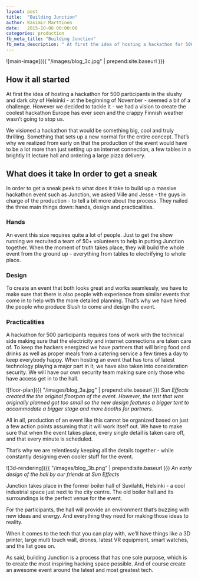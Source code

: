 ```yaml
---
layout: post
title:  "Building Junction"
author: Kasimir Marttinen
date:   2015-10-06 00:00:00
categories: production
fb_meta_title: "Building Junction"
fb_meta_description: " At first the idea of hosting a hackathon for 500 participants in the slushy and dark city of Helsinki - at the beginning of November - seemed a bit of a challenge. However we decided to tackle it - we had a vision to create the coolest hackathon Europe has ever seen and the crappy Finnish weather wasn’t going to stop us."
---
```



![main-image]({{ "/images/blog_3c.jpg" | prepend:site.baseurl }})

## How it all started

At first the idea of hosting a hackathon for 500 participants in the slushy and dark city of Helsinki - at the beginning of November - seemed a bit of a challenge. However we decided to tackle it - we had a vision to create the coolest hackathon Europe has ever seen and the crappy Finnish weather wasn’t going to stop us.

We visioned a hackathon that would be something big, cool and truly thrilling. Something that sets up a new normal for the entire concept. That’s why we realized from early on that the production of the event would have to be a lot more than just setting up an internet connection, a few tables in a brightly lit lecture hall and ordering a large pizza delivery.

## What does it take In order to get a sneak

In order to get a sneak peek to what does it take to build up a massive hackathon event such as Junction, we asked Ville and Jesse - the guys in charge of the production - to tell a bit more about the process. They nailed the three main things down: hands, design and practicalities.

### Hands
An event this size requires quite a lot of people. Just to get the show running we recruited a team of 50+ volunteers to help in putting Junction together. When the moment of truth takes place, they will build the whole event from the ground up - everything from tables to electrifying to whole place.

### Design
To create an event that both looks great and works seamlessly, we have to make sure that there is also people with experience from similar events that come in to help with the more detailed planning. That’s why we have hired the people who produce Slush to come and design the event.

### Practicalities
A hackathon for 500 participants requires tons of work with the technical side making sure that the electricity and internet connections are taken care of. To keep the hackers energized we have partners that will bring food and drinks as well as proper meals from a catering service a few times a day to keep everybody happy. When hosting an event that has tons of latest technology playing a major part in it, we have also taken into consideration security. We will have our own security team making sure only those who have access get in to the hall.

![floor-plan]({{ "/images/blog_3a.jpg" | prepend:site.baseurl }})
*Sun Effects created the the original floorpan of the event. However, the tent that was originally planned got too small so the new design features a bigger tent to accommodate a bigger stage and more booths for partners.*

All in all, production of an event like this cannot be organized based on just a few action points assuming that it will work itself out. We have to make sure that when the event takes place, every single detail is taken care off, and that every minute is scheduled.

That’s why we are relentlessly keeping all the details together - while constantly designing even cooler stuff for the event.

![3d-rendering]({{ "/images/blog_3b.png" | prepend:site.baseurl }})
*An early design of the hall by our friends at Sun Effects*

Junction takes place in the former boiler hall of Suvilahti, Helsinki - a cool industrial space just next to the city centre. The old boiler hall and its surroundings is the perfect venue for the event.

For the participants, the hall will provide an environment that’s buzzing with new ideas and energy. And everything they need for making those ideas to reality.

When it comes to the tech that you can play with, we’ll have things like a 3D printer, large multi touch wall, drones, latest VR equipment, smart watches, and the list goes on.

As said, building Junction is a process that has one sole purpose, which is to create the most inspiring hacking space possible. And of course create an awesome event around the latest and most greatest tech.

